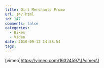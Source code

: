```yaml
---
title: Dirt Merchants Promo
url: 147.html
id: 147
comments: false
categories:
  - Bikes
  - Video
date: 2010-09-12 14:58:54
tags:
---
```


\[vimeo\]https://vimeo.com/16324597\[/vimeo\]